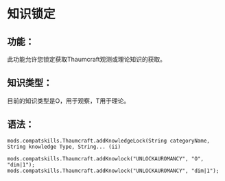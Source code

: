 # 知识锁定

## 功能：

此功能允许您锁定获取Thaumcraft观测或理论知识的获取。

## 知识类型：

目前的知识类型是O，用于观察，T用于理论。

## 语法：

    mods.compatskills.Thaumcraft.addKnowledgeLock(String categoryName, String knowledge Type, String... (ii)
    
    mods.compatskills.Thaumcraft.addKnowlock("UNLOCKAUROMANCY", "O", "dim|1");
    mods.compatskills.Thaumcraft.addKnowlock("UNLOCKAUROMANCY", "dim|1");